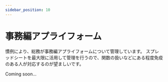 ```yaml
---
sidebar_position: 10
---
```


# 事務編アプライフォーム

慣例により、総務が事務編アプライフォームについて管理しています。
スプレッドシートを最大限に活用して管理を行うので、関数の扱いなどにある程度免疫のある人が対応するのが望ましいです。


Coming soon...



